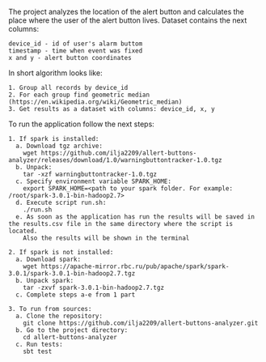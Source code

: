 The project analyzes the location of the alert button and calculates the place where the user of the alert button lives. Dataset contains the next columns:
```
device_id - id of user's alarm buttom
timestamp - time when event was fixed
x and y - alert button coordinates
```

In short algorithm looks like:
```
1. Group all records by device_id
2. For each group find geometric median (https://en.wikipedia.org/wiki/Geometric_median)
3. Get results as a dataset with columns: device_id, x, y
```

To run the application follow the next steps:
```
1. If spark is installed:
  a. Download tgz archive: 
    wget https://github.com/ilja2209/allert-buttons-analyzer/releases/download/1.0/warningbuttontracker-1.0.tgz
  b. Unpack: 
    tar -xzf warningbuttontracker-1.0.tgz
  c. Specify environment variable SPARK_HOME:
    export SPARK_HOME=<path to your spark folder. For example: /root/spark-3.0.1-bin-hadoop2.7>
  d. Execute script run.sh:
    ./run.sh
  e. As soon as the application has run the results will be saved in the results.csv file in the same directory where the script is located. 
    Also the results will be shown in the terminal
    
2. If spark is not installed:
  a. Download spark:
    wget https://apache-mirror.rbc.ru/pub/apache/spark/spark-3.0.1/spark-3.0.1-bin-hadoop2.7.tgz
  b. Unpack spark:
    tar -zxvf spark-3.0.1-bin-hadoop2.7.tgz
  c. Complete steps a-e from 1 part
  
3. To run from sources:
  a. Clone the repository:
    git clone https://github.com/ilja2209/allert-buttons-analyzer.git
  b. Go to the project directory:
    cd allert-buttons-analyzer
  c. Run tests:
    sbt test
```
    

